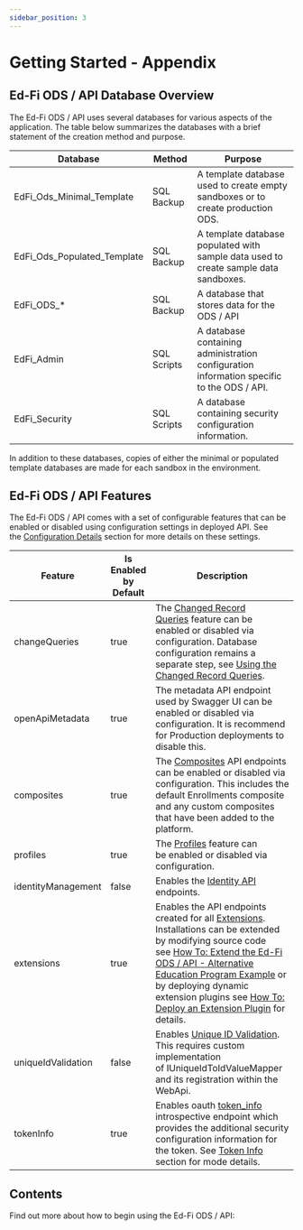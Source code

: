 ```yaml
---
sidebar_position: 3
---
```


# Getting Started - Appendix

## Ed-Fi ODS / API Database Overview

The Ed-Fi ODS / API uses several databases for various aspects of the
application. The table below summarizes the databases with a brief statement of
the creation method and purpose.

| Database | Method | Purpose |
| --- | --- | --- |
| EdFi\_Ods\_Minimal\_Template | SQL Backup | A template database used to create empty sandboxes or to create production ODS. |
| EdFi\_Ods\_Populated\_Template | SQL Backup | A template database populated with sample data used to create sample data sandboxes. |
| EdFi\_ODS\_\* | SQL Backup | A database that stores data for the ODS / API |
| EdFi\_Admin | SQL Scripts | A database containing administration configuration information specific to the ODS / API. |
| EdFi\_Security | SQL Scripts | A database containing security configuration information. |

In addition to these databases, copies of either the minimal or populated
template databases are made for each sandbox in the environment.

## Ed-Fi ODS / API Features

The Ed-Fi ODS / API comes with a set of configurable features that can be
enabled or disabled using configuration settings in deployed API. See
the [Configuration
Details](../platform-developers-guide/configuration/configuration-details.md) section
for more details on these settings.

| Feature | Is Enabled by Default | Description |
| --- | --- | --- |
| changeQueries | true | The [Changed Record Queries](../platform-developers-guide/features/changed-record-queries.md) feature can be enabled or disabled via configuration. Database configuration remains a separate step, see [Using the Changed Record Queries](../client-developers-guide/using-the-changed-record-queries.md). |
| openApiMetadata | true | The metadata API endpoint used by Swagger UI can be enabled or disabled via configuration. It is recommend for Production deployments to disable this. |
| composites | true | The [Composites](../platform-developers-guide/extensibility-customization/api-composite-resources.md) API endpoints can be enabled or disabled via configuration. This includes the default Enrollments composite and any custom composites that have been added to the platform. |
| profiles | true | The [Profiles](../platform-developers-guide/security/api-profiles.md) feature can be enabled or disabled via configuration. |
| identityManagement | false | Enables the [Identity API](../technical-articles/identities-api.md) endpoints. |
| extensions | true | Enables the API endpoints created for all [Extensions](../platform-developers-guide/extensibility-customization/extending-the-ods-api-data-model.md). Installations can be extended by modifying source code see [How To: Extend the Ed-Fi ODS / API - Alternative Education Program Example](../how-to-guides/how-to-extend-the-ed-fi-ods-api-alternative-education-program-example.md) or by deploying dynamic extension plugins see [How To: Deploy an Extension Plugin](../how-to-guides/how-to-deploy-an-extension-plugin.md) for details. |
| uniqueIdValidation | false | Enables [Unique ID Validation](../technical-articles/unique-id-system-integration.md). This requires custom implementation of IUniqueIdToIdValueMapper and its registration within the WebApi. |
| tokenInfo | true | Enables oauth [token\_info](https://tools.ietf.org/html/rfc7662#section-2) introspective endpoint which provides the additional security configuration information for the token. See [Token Info](https://edfi.atlassian.net/wiki/display/ODSAPIS3V71/Authorization#Authorization-tokeninfo) section for mode details. |

## Contents

Find out more about how to begin using the Ed-Fi ODS / API:
